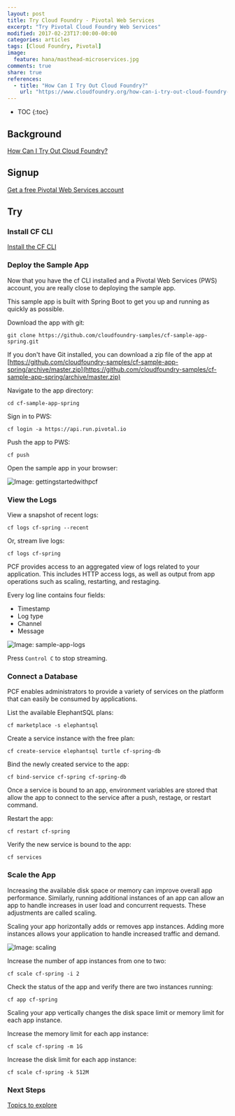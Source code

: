 ```yaml
---
layout: post
title: Try Cloud Foundry - Pivotal Web Services
excerpt: "Try Pivotal Cloud Foundry Web Services"
modified: 2017-02-23T17:00:00-00:00
categories: articles
tags: [Cloud Foundry, Pivotal]
image:
  feature: hana/masthead-microservices.jpg
comments: true
share: true
references:
  - title: "How Can I Try Out Cloud Foundry?"
    url: "https://www.cloudfoundry.org/how-can-i-try-out-cloud-foundry-2016/"
---
```


* TOC
{:toc}

## Background
[How Can I Try Out Cloud Foundry?][how-can-i-try-out-cloud-foundry]

## Signup

[Get a free Pivotal Web Services account](https://try.run.pivotal.io/gettingstarted)

## Try

### Install CF CLI
[Install the CF CLI](https://pivotal.io/platform/pcf-tutorials/getting-started-with-pivotal-cloud-foundry/install-the-cf-cli)

### Deploy the Sample App

Now that you have the cf CLI installed and a Pivotal Web Services (PWS) account, you are really close to deploying the sample app.

This sample app is built with Spring Boot to get you up and running as quickly as possible.

Download the app with git:

`git clone https://github.com/cloudfoundry-samples/cf-sample-app-spring.git`

If you don't have Git installed, you can download a zip file of the app at [https://github.com/cloudfoundry-samples/cf-sample-app-spring/archive/master.zip](https://github.com/cloudfoundry-samples/cf-sample-app-spring/archive/master.zip)

Navigate to the app directory:

`cd cf-sample-app-spring`

Sign in to PWS:

`cf login -a https://api.run.pivotal.io`

Push the app to PWS:

`cf push`

Open the sample app in your browser:

![Image: gettingstartedwithpcf](https://d1fto35gcfffzn.cloudfront.net/images/products/gettingstartedwithpcf/example-url.png)

### View the Logs

View a snapshot of recent logs:

`cf logs cf-spring --recent`

Or, stream live logs:

`cf logs cf-spring`

PCF provides access to an aggregated view of logs related to your application. This includes HTTP access logs, as well as output from app operations such as scaling, restarting, and restaging.

Every log line contains four fields:

* Timestamp
* Log type
* Channel
* Message

![Image: sample-app-logs ](https://d1fto35gcfffzn.cloudfront.net/images/products/gettingstartedwithpcf/sample-app-logs@2x.png)

Press `Control C` to stop streaming.

### Connect a Database

PCF enables administrators to provide a variety of services on the platform that can easily be consumed by applications.

List the available ElephantSQL plans:

`cf marketplace -s elephantsql`

Create a service instance with the free plan:

`cf create-service elephantsql turtle cf-spring-db`

Bind the newly created service to the app:

`cf bind-service cf-spring cf-spring-db`

Once a service is bound to an app, environment variables are stored that allow the app to connect to the service after a push, restage, or restart command.

Restart the app:

`cf restart cf-spring`

Verify the new service is bound to the app:

`cf services`

### Scale the App

Increasing the available disk space or memory can improve overall app performance. Similarly, running additional instances of an app can allow an app to handle increases in user load and concurrent requests. These adjustments are called scaling.

Scaling your app horizontally adds or removes app instances. Adding more instances allows your application to handle increased traffic and demand.

![Image: scaling ](https://d1fto35gcfffzn.cloudfront.net/images/products/gettingstartedwithpcf/scaling@2x.png)

Increase the number of app instances from one to two:

`cf scale cf-spring -i 2`

Check the status of the app and verify there are two instances running:

`cf app cf-spring`

Scaling your app vertically changes the disk space limit or memory limit for each app instance.

Increase the memory limit for each app instance:

`cf scale cf-spring -m 1G`

Increase the disk limit for each app instance:

`cf scale cf-spring -k 512M`

### Next Steps

[Topics to explore][pcf-tutorials]

[pcf-tutorials]:https://pivotal.io/platform/pcf-tutorials/getting-started-with-pivotal-cloud-foundry/next-steps

[how-can-i-try-out-cloud-foundry]:https://www.cloudfoundry.org/how-can-i-try-out-cloud-foundry-2016/
